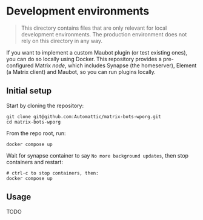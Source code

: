# Development environments

> This directory contains files that are only relevant for local development environments.
> The production environment does not rely on this directory in any way.

If you want to implement a custom Maubot plugin (or test existing ones), you can do so locally using Docker. This repository provides a pre-configured Matrix _node_, which includes Synapse (the homeserver), Element (a Matrix client) and Maubot, so you can run plugins locally.

## Initial setup
Start by cloning the repository:

```shell
git clone git@github.com:Automattic/matrix-bots-wporg.git
cd matrix-bots-wporg
```

From the repo root, run:

```shell
docker compose up
```

Wait for synapse container to say `No more background updates`, then stop containers and restart:

```shell
# ctrl-c to stop containers, then:
docker compose up
```

## Usage
TODO

